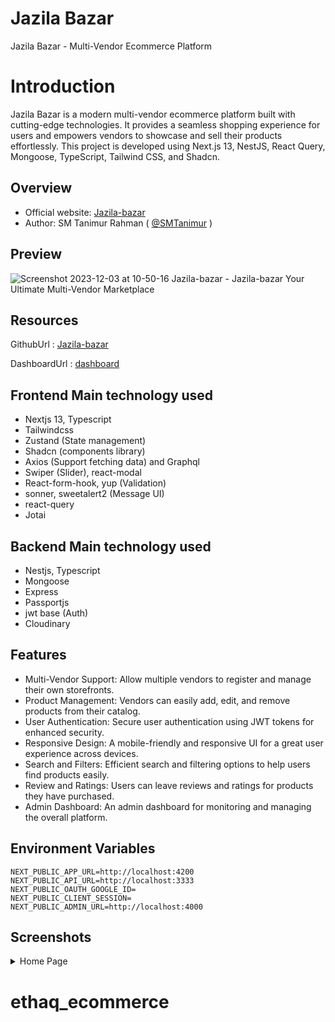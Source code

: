 # Jazila Bazar
Jazila Bazar - Multi-Vendor Ecommerce Platform


# Introduction
Jazila Bazar is a modern multi-vendor ecommerce platform built with cutting-edge technologies. It provides a seamless shopping experience for users and empowers vendors to showcase and sell their products effortlessly. This project is developed using Next.js 13, NestJS, React Query, Mongoose, TypeScript, Tailwind CSS, and Shadcn.

## Overview
- Official website: [Jazila-bazar](https://jazila-bazar.vercel.app/)
- Author: SM Tanimur Rahman ( [@SMTanimur](https://github.com/SMTanimur) )

## Preview

![Screenshot 2023-12-03 at 10-50-16 Jazila-bazar - Jazila-bazar Your Ultimate Multi-Vendor Marketplace](https://github.com/SMTanimur/Jazila-bazar/assets/80884335/c254a9d8-c61c-4f52-902c-f0ff9142c887)


## Resources

GithubUrl : [Jazila-bazar](https://github.com/SMTanimur/Jazila-bazar)

DashboardUrl : [dashboard](https://github.com/SMTanimur/jazila-dashboard)
## Frontend Main technology used
- Nextjs 13, Typescript
- Tailwindcss
- Zustand (State management)
- Shadcn (components library)
- Axios (Support fetching data) and Graphql
- Swiper (Slider), react-modal
- React-form-hook, yup (Validation)
- sonner, sweetalert2 (Message UI)
- react-query
- Jotai

## Backend Main technology used
- Nestjs, Typescript
- Mongoose
- Express
- Passportjs
- jwt base (Auth)
- Cloudinary


## Features

- Multi-Vendor Support: Allow multiple vendors to register and manage their own storefronts.
- Product Management: Vendors can easily add, edit, and remove products from their catalog.
- User Authentication: Secure user authentication using JWT tokens for enhanced security.
- Responsive Design: A mobile-friendly and responsive UI for a great user experience across devices.
- Search and Filters: Efficient search and filtering options to help users find products easily.
- Review and Ratings: Users can leave reviews and ratings for products they have purchased.
- Admin Dashboard: An admin dashboard for monitoring and managing the overall platform.


## Environment Variables

```
NEXT_PUBLIC_APP_URL=http://localhost:4200
NEXT_PUBLIC_API_URL=http://localhost:3333
NEXT_PUBLIC_OAUTH_GOOGLE_ID=
NEXT_PUBLIC_CLIENT_SESSION=
NEXT_PUBLIC_ADMIN_URL=http://localhost:4000
```

## Screenshots

<details>
 <summary>Home Page</summary>
 <p>
   
![Screenshot 2023-12-03 at 10-50-16 Jazila-bazar - Jazila-bazar Your Ultimate Multi-Vendor Marketplace](https://github.com/SMTanimur/Jazila-bazar/assets/80884335/38a971c7-1b08-45c1-979d-27fdc8c4440d)


 </p>
</details>




# ethaq_ecommerce
